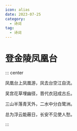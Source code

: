 ```yaml
---
icon: alias
date: 2023-07-25
category:
  - 诗词
tag:
  - 诗词
---
```


# 登金陵凤凰台

<!-- more -->

::: center

凤凰台上凤凰游，凤去台空江自流。

吴宫花草埋幽径，晋代衣冠成古丘。

三山半落青天外，二水中分白鹭洲。

总为浮云能蔽日，长安不见使人愁。

:::


